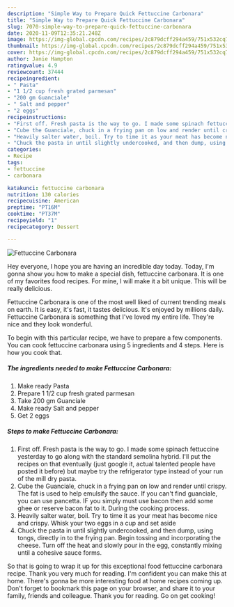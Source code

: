 ```yaml
---
description: "Simple Way to Prepare Quick Fettuccine Carbonara"
title: "Simple Way to Prepare Quick Fettuccine Carbonara"
slug: 7070-simple-way-to-prepare-quick-fettuccine-carbonara
date: 2020-11-09T12:35:21.248Z
image: https://img-global.cpcdn.com/recipes/2c879dcff294a459/751x532cq70/fettuccine-carbonara-recipe-main-photo.jpg
thumbnail: https://img-global.cpcdn.com/recipes/2c879dcff294a459/751x532cq70/fettuccine-carbonara-recipe-main-photo.jpg
cover: https://img-global.cpcdn.com/recipes/2c879dcff294a459/751x532cq70/fettuccine-carbonara-recipe-main-photo.jpg
author: Janie Hampton
ratingvalue: 4.9
reviewcount: 37444
recipeingredient:
- " Pasta"
- "1 1/2 cup fresh grated parmesan"
- "200 gm Guanciale"
- " Salt and pepper"
- "2 eggs"
recipeinstructions:
- "First off. Fresh pasta is the way to go. I made some spinach fettuccine yesterday to go along with the standard semolina hybrid. I&#39;ll put the recipes on that eventually (just google it, actual talented people have posted it before) but maybe try the refrigerator type instead of your run of the mill dry pasta."
- "Cube the Guanciale, chuck in a frying pan on low and render until crispy. The fat is used to help emulsify the sauce. If you can&#39;t find guanciale, you can use pancetta. IF you simply must use bacon then add some ghee or reserve bacon fat to it. During the cooking process."
- "Heavily salter water, boil. Try to time it as your meat has become nice and crispy. Whisk your two eggs in a cup and set aside"
- "Chuck the pasta in until slightly undercooked, and then dump, using tongs, directly in to the frying pan. Begin tossing and incorporating the cheese. Turn off the heat and slowly pour in the egg, constantly mixing until a cohesive sauce forms."
categories:
- Recipe
tags:
- fettuccine
- carbonara

katakunci: fettuccine carbonara 
nutrition: 130 calories
recipecuisine: American
preptime: "PT16M"
cooktime: "PT37M"
recipeyield: "1"
recipecategory: Dessert

---
```



![Fettuccine Carbonara](https://img-global.cpcdn.com/recipes/2c879dcff294a459/751x532cq70/fettuccine-carbonara-recipe-main-photo.jpg)

Hey everyone, I hope you are having an incredible day today. Today, I'm gonna show you how to make a special dish, fettuccine carbonara. It is one of my favorites food recipes. For mine, I will make it a bit unique. This will be really delicious.



Fettuccine Carbonara is one of the most well liked of current trending meals on earth. It is easy, it's fast, it tastes delicious. It's enjoyed by millions daily. Fettuccine Carbonara is something that I've loved my entire life. They're nice and they look wonderful.


To begin with this particular recipe, we have to prepare a few components. You can cook fettuccine carbonara using 5 ingredients and 4 steps. Here is how you cook that.

<!--inarticleads1-->

##### The ingredients needed to make Fettuccine Carbonara:

1. Make ready  Pasta
1. Prepare 1 1/2 cup fresh grated parmesan
1. Take 200 gm Guanciale
1. Make ready  Salt and pepper
1. Get 2 eggs




<!--inarticleads2-->

##### Steps to make Fettuccine Carbonara:

1. First off. Fresh pasta is the way to go. I made some spinach fettuccine yesterday to go along with the standard semolina hybrid. I&#39;ll put the recipes on that eventually (just google it, actual talented people have posted it before) but maybe try the refrigerator type instead of your run of the mill dry pasta.
1. Cube the Guanciale, chuck in a frying pan on low and render until crispy. The fat is used to help emulsify the sauce. If you can&#39;t find guanciale, you can use pancetta. IF you simply must use bacon then add some ghee or reserve bacon fat to it. During the cooking process.
1. Heavily salter water, boil. Try to time it as your meat has become nice and crispy. Whisk your two eggs in a cup and set aside
1. Chuck the pasta in until slightly undercooked, and then dump, using tongs, directly in to the frying pan. Begin tossing and incorporating the cheese. Turn off the heat and slowly pour in the egg, constantly mixing until a cohesive sauce forms.




So that is going to wrap it up for this exceptional food fettuccine carbonara recipe. Thank you very much for reading. I'm confident you can make this at home. There's gonna be more interesting food at home recipes coming up. Don't forget to bookmark this page on your browser, and share it to your family, friends and colleague. Thank you for reading. Go on get cooking!
